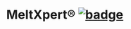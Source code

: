 <h1 align="center">MeltXpert®&nbsp;<a href="https://github.com/MeltXpert/MeltXpert/blob/master/LICENSE"><img src="https://img.shields.io/badge/license-Apache-blue.svg" alt="badge"></a></h1>
